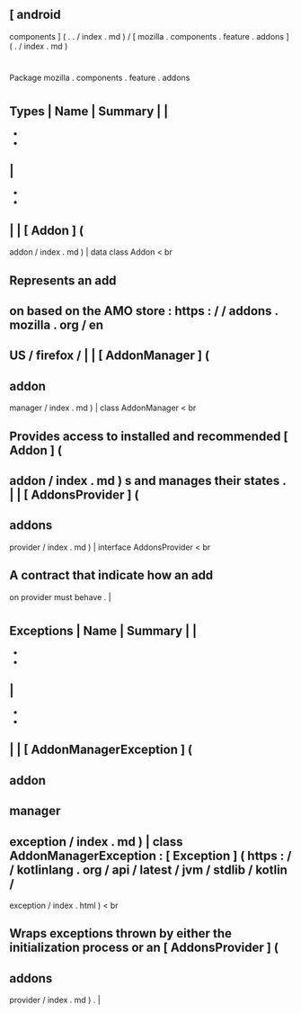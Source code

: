 [
android
-
components
]
(
.
.
/
index
.
md
)
/
[
mozilla
.
components
.
feature
.
addons
]
(
.
/
index
.
md
)
#
#
Package
mozilla
.
components
.
feature
.
addons
#
#
#
Types
|
Name
|
Summary
|
|
-
-
-
|
-
-
-
|
|
[
Addon
]
(
-
addon
/
index
.
md
)
|
data
class
Addon
<
br
>
Represents
an
add
-
on
based
on
the
AMO
store
:
https
:
/
/
addons
.
mozilla
.
org
/
en
-
US
/
firefox
/
|
|
[
AddonManager
]
(
-
addon
-
manager
/
index
.
md
)
|
class
AddonManager
<
br
>
Provides
access
to
installed
and
recommended
[
Addon
]
(
-
addon
/
index
.
md
)
s
and
manages
their
states
.
|
|
[
AddonsProvider
]
(
-
addons
-
provider
/
index
.
md
)
|
interface
AddonsProvider
<
br
>
A
contract
that
indicate
how
an
add
-
on
provider
must
behave
.
|
#
#
#
Exceptions
|
Name
|
Summary
|
|
-
-
-
|
-
-
-
|
|
[
AddonManagerException
]
(
-
addon
-
manager
-
exception
/
index
.
md
)
|
class
AddonManagerException
:
[
Exception
]
(
https
:
/
/
kotlinlang
.
org
/
api
/
latest
/
jvm
/
stdlib
/
kotlin
/
-
exception
/
index
.
html
)
<
br
>
Wraps
exceptions
thrown
by
either
the
initialization
process
or
an
[
AddonsProvider
]
(
-
addons
-
provider
/
index
.
md
)
.
|
